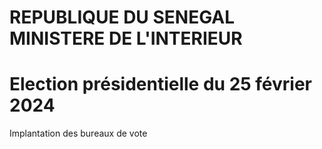 REPUBLIQUE DU SENEGAL MINISTERE DE L'INTERIEUR
===

Election présidentielle du 25 février 2024
===

Implantation des bureaux de vote

<!-- PageNumber="8/28" -->
